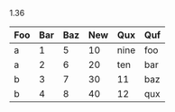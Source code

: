 1.36
<table>
	<thead>
	<tr>
		<th>Foo</th>
		<th>Bar</th>
		<th>Baz</th>
		<th>New</th>
		<th>Qux</th>
		<th>Quf</th>
	</tr>
	</thead>
	<tbody>
	<tr>
		<td>a</td>
		<td>1</td>
		<td>5</td>
		<td>10</td>
		<td>nine</td>
		<td>foo</td>
	</tr>
	<tr>
		<td>a</td>
		<td>2</td>
		<td>6</td>
		<td>20</td>
		<td>ten</td>
		<td>bar</td>
	</tr>
	<tr>
		<td>b</td>
		<td>3</td>
		<td>7</td>
		<td>30</td>
		<td>11</td>
		<td>baz</td>
	</tr>
	<tr>
		<td>b</td>
		<td>4</td>
		<td>8</td>
		<td>40</td>
		<td>12</td>
		<td>qux</td>
	</tr>
	</tbody>
</table>
